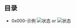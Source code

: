 ## 目录

- 0x000-示例
![状态](https://img.shields.io/badge/状态-已解决-green.svg)
or
![状态](https://img.shields.io/badge/状态-未解决-red.svg)